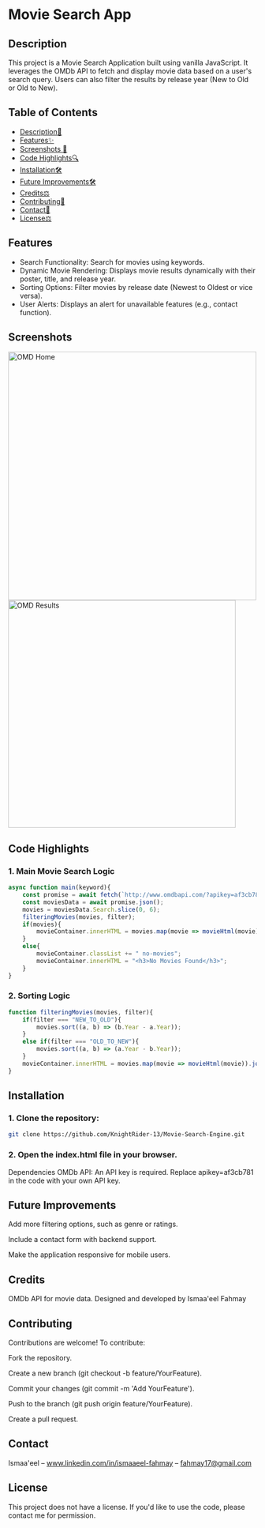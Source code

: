 # Movie Search App

## Description

This project is a Movie Search Application built using vanilla JavaScript. It leverages the OMDb API to fetch and display movie data based on a user's search query. Users can also filter the results by release year (New to Old or Old to New).

## Table of Contents

- [Description📝](#description)
- [Features✨](#features)
- [Screenshots 📸](#screenshots)
- [Code Highlights🔍](#code-highlights)
- [Installation🛠️](#installation)
- [Future Improvements🛠️](#future-improvements)
- [Credits⚖️](#credits)
- [Contributing🤝](#contributing)
- [Contact📧](#contact)
- [License⚖️](#license)

## Features

- Search Functionality: Search for movies using keywords.
- Dynamic Movie Rendering: Displays movie results dynamically with their poster, title, and release year.
- Sorting Options: Filter movies by release date (Newest to Oldest or vice versa).
- User Alerts: Displays an alert for unavailable features (e.g., contact function).

## Screenshots

<img width="503" alt="OMD Home" src="https://github.com/user-attachments/assets/c44051f5-337b-4ac5-a089-4242917b044d" />


<img width="461" alt="OMD Results" src="https://github.com/user-attachments/assets/01d32afd-4fd0-436a-a49e-720d54ab285d" />


## Code Highlights

### 1. Main Movie Search Logic
```javascript
async function main(keyword){
    const promise = await fetch(`http://www.omdbapi.com/?apikey=af3cb781&s=${keyword}`);
    const moviesData = await promise.json();
    movies = moviesData.Search.slice(0, 6);
    filteringMovies(movies, filter);
    if(movies){
        movieContainer.innerHTML = movies.map(movie => movieHtml(movie)).join("");
    }
    else{
        movieContainer.classList += " no-movies";
        movieContainer.innerHTML = "<h3>No Movies Found</h3>";
    }
}
```
### 2. Sorting Logic
```javascript
function filteringMovies(movies, filter){
    if(filter === "NEW_TO_OLD"){
        movies.sort((a, b) => (b.Year - a.Year));
    }
    else if(filter === "OLD_TO_NEW"){
        movies.sort((a, b) => (a.Year - b.Year));
    }
    movieContainer.innerHTML = movies.map(movie => movieHtml(movie)).join("");
}
```

## Installation
### 1. Clone the repository:

```bash
git clone https://github.com/KnightRider-13/Movie-Search-Engine.git
```
### 2. Open the index.html file in your browser.

Dependencies
OMDb API: An API key is required. Replace apikey=af3cb781 in the code with your own API key.

## Future Improvements
Add more filtering options, such as genre or ratings.

Include a contact form with backend support.

Make the application responsive for mobile users.

## Credits
OMDb API for movie data.
Designed and developed by Ismaa'eel Fahmay

## Contributing

Contributions are welcome! To contribute: 

Fork the repository. 

Create a new branch (git checkout -b feature/YourFeature). 

Commit your changes (git commit -m 'Add YourFeature'). 

Push to the branch (git push origin feature/YourFeature). 

Create a pull request. 

## Contact
Ismaa'eel – www.linkedin.com/in/ismaaeel-fahmay – fahmay17@gmail.com

## License
This project does not have a license. If you'd like to use the code, please contact me for permission.
